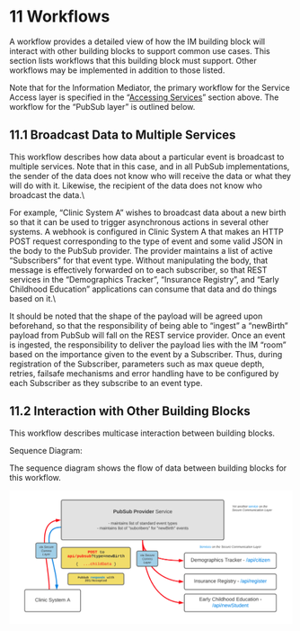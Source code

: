 # 11 Workflows

A workflow provides a detailed view of how the IM building block will interact with other building blocks to support common use cases. This section lists workflows that this building block must support. Other workflows may be implemented in addition to those listed.

Note that for the Information Mediator, the primary workflow for the Service Access layer is specified in the “[Accessing Services](6-functional-requirements.md#6.1.4-accessing-services)” section above. The workflow for the “PubSub layer” is outlined below.

## 11.1 Broadcast Data to Multiple Services <a href="#docs-internal-guid-911e5942-7fff-642b-4c6a-5b48f3133e80" id="docs-internal-guid-911e5942-7fff-642b-4c6a-5b48f3133e80"></a>

This workflow describes how data about a particular event is broadcast to multiple services. Note that in this case, and in all PubSub implementations, the sender of the data does not know who will receive the data or what they will do with it. Likewise, the recipient of the data does not know who broadcast the data.\\

For example, “Clinic System A” wishes to broadcast data about a new birth so that it can be used to trigger asynchronous actions in several other systems. A webhook is configured in Clinic System A that makes an HTTP POST request corresponding to the type of event and some valid JSON in the body to the PubSub provider. The provider maintains a list of active “Subscribers” for that event type. Without manipulating the body, that message is effectively forwarded on to each subscriber, so that REST services in the “Demographics Tracker”, “Insurance Registry”, and “Early Childhood Education” applications can consume that data and do things based on it.\\

It should be noted that the shape of the payload will be agreed upon beforehand, so that the responsibility of being able to “ingest” a “newBirth” payload from PubSub will fall on the REST service provider. Once an event is ingested, the responsibility to deliver the payload lies with the IM “room” based on the importance given to the event by a Subscriber. Thus, during registration of the Subscriber, parameters such as max queue depth, retries, failsafe mechanisms and error handling have to be configured by each Subscriber as they subscribe to an event type.

## 11.2 Interaction with Other Building Blocks

This workflow describes multicase interaction between building blocks.

Sequence Diagram:

The sequence diagram shows the flow of data between building blocks for this workflow.

![](<../../.gitbook/assets/Screenshot 2022-07-18 044152.png>)
